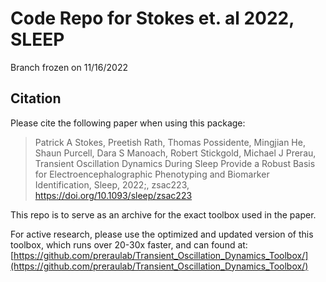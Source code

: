 # Code Repo for Stokes et. al 2022, SLEEP

Branch frozen on 11/16/2022

## Citation

Please cite the following paper when using this package: 
> Patrick A Stokes, Preetish Rath, Thomas Possidente, Mingjian He, Shaun Purcell, Dara S Manoach, Robert Stickgold, Michael J Prerau, Transient Oscillation Dynamics During Sleep Provide a Robust Basis for Electroencephalographic Phenotyping and Biomarker Identification, Sleep, 2022;, zsac223, https://doi.org/10.1093/sleep/zsac223

This repo is to serve as an archive for the exact toolbox used in the paper.

For active research, please use the optimized and updated version of this toolbox, which runs over 20-30x faster, and can found at:
[https://github.com/preraulab/Transient_Oscillation_Dynamics_Toolbox/](https://github.com/preraulab/Transient_Oscillation_Dynamics_Toolbox/)

